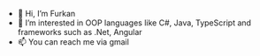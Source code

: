 - 👋 Hi, I’m Furkan
- 👀 I’m interested in OOP languages like C#, Java, TypeScript and frameworks such as .Net, Angular
- 📫 You can reach me via gmail


<!---
furkancevdetanduv/furkancevdetanduv is a ✨ special ✨ repository because its `README.md` (this file) appears on your GitHub profile.
You can click the Preview link to take a look at your changes.
--->
